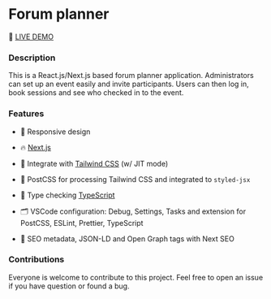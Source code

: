 
# Forum planner
🚀 <a href="https://waves-of-change-forum.vercel.app/">LIVE DEMO</a>

<!-- <img src="public/assets/gifs/demo.gif" width="100%" height="auto" /> -->

### Description

This is a React.js/Next.js based forum planner application. Administrators can set up an event easily and invite participants. Users can then log in, book sessions and see who checked in to the event.

### Features

- 📱  Responsive design 

- 🔥 [Next.js](https://nextjs.org) 

- 🎨 Integrate with [Tailwind CSS](https://tailwindcss.com) (w/ JIT mode)

- 💅 PostCSS for processing Tailwind CSS and integrated to `styled-jsx`

- 🎉 Type checking [TypeScript](https://www.typescriptlang.org)

- 🗂 VSCode configuration: Debug, Settings, Tasks and extension for PostCSS, ESLint, Prettier, TypeScript

- 🤖 SEO metadata, JSON-LD and Open Graph tags with Next SEO


<!-- ### Run it locally

#### 1. Clone repo

```
git clone https://github.com/maxime-groff/forum-planner.git
cd forum-planner
yarn
```

Then, you can run locally in development mode with live reload:

```
yarn dev
```

Open <http://localhost:3000> with your favorite browser to see your project.

#### 2. Add your own content

 1. **Content**: change the configuration in the ```src/config/index.json``` file to change the content of the landing page to match your use ```src/config/index.json```  folder and .
 2. **Images**:  add any images/icons..etc to the ```public/assets/images```  folder and update their reference source in ```src/config/index.json```.
 3. **Theme**:  to change the theme, update the ```tailwind.config.js```  file to match the theme of your branding. [Tutorial](https://tailwindcss.com/docs/configuration).

#### 3. Deploy to production

[![Deploy with Vercel](https://vercel.com/button)](https://vercel.com/new/clone?repository-url=https%3A%2F%2Fgithub.com%2Fissaafalkattan%2Freact-landing-page-template-2021)

##### Deploy manually

You can see the results locally in production mode with:

  ```
yarn build
yarn start
```

The generated HTML and CSS files are minified (built-in feature from Next js). It will also removed unused CSS from [Tailwind CSS](https://tailwindcss.com).

You can create an optimised production build with:

```
yarn build-prod
``` -->

### Contributions

Everyone is welcome to contribute to this project. Feel free to open an issue if you have question or found a bug.

